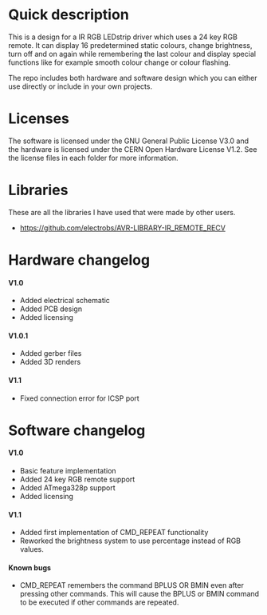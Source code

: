 # Quick description 

This is a design for a IR RGB LEDstrip driver which uses a 24 key RGB remote. It can display 16 predetermined static colours, change brightness, turn off and on again while remembering the last colour and display special functions like for example smooth colour change or colour flashing. 

The repo includes both hardware and software design which you can either use directly or include in your own projects.

# Licenses

The software is licensed under the GNU General Public License V3.0 and the hardware is licensed under the CERN Open Hardware License V1.2. See the license files in each folder for more information.

# Libraries 

These are all the libraries I have used that were made by other users.
- https://github.com/electrobs/AVR-LIBRARY-IR_REMOTE_RECV


# Hardware changelog
#### V1.0
- Added electrical schematic
- Added PCB design
- Added licensing
#### V1.0.1
- Added gerber files 
- Added 3D renders 
#### V1.1
- Fixed connection error for ICSP port

# Software changelog
#### V1.0
- Basic feature implementation
- Added 24 key RGB remote support
- Added ATmega328p support
- Added licensing
#### V1.1
- Added first implementation of CMD_REPEAT functionality
- Reworked the brightness system to use percentage instead of RGB values. 

#### Known bugs
- CMD_REPEAT remembers the command BPLUS OR BMIN even after pressing other commands. This will cause the BPLUS or BMIN command to be executed if other commands are repeated.


